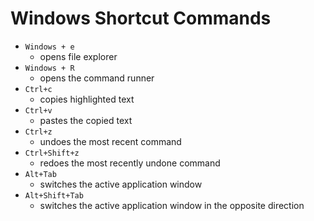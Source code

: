 # Windows Shortcut Commands
* `Windows + e`
	* opens file explorer 
* `Windows + R` 
	* opens the command runner
* `Ctrl+c`
	* copies highlighted text
* `Ctrl+v`
	* pastes the copied text   
* `Ctrl+z`
	* undoes the most recent command
* `Ctrl+Shift+z`
	* redoes the most recently undone command
* `Alt+Tab`
	* switches the active application window 
* `Alt+Shift+Tab`
	* switches the active application window in the opposite direction
 